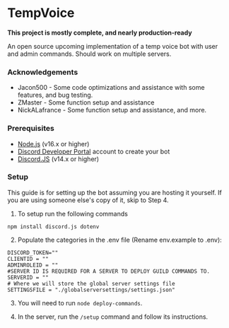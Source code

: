 # TempVoice

**This project is mostly complete, and nearly production-ready**

An open source upcoming implementation of a temp voice bot with user and admin commands. Should work on multiple servers.

### Acknowledgements
- Jacon500 - Some code optimizations and assistance with some features, and bug testing.
- ZMaster - Some function setup and assistance
- NickALafrance - Some function setup and assistance, and more.

### Prerequisites

- [Node.js](https://nodejs.org/) (v16.x or higher)
- [Discord Developer Portal](https://discord.com/developers/applications) account to create your bot
- [Discord.JS](https://discord.js.org/) (v14.x or higher)

### Setup 
This guide is for setting up the bot assuming you are hosting it yourself. If you are using someone else's copy of it, skip to Step 4. 

1. To setup run the following commands
```npm
npm install discord.js dotenv
```

2. Populate the categories in the .env file (Rename env.example to .env):
```env   
DISCORD_TOKEN=""
CLIENTID = ""
ADMINROLEID = ""
#SERVER ID IS REQUIRED FOR A SERVER TO DEPLOY GUILD COMMANDS TO.
SERVERID = ""
# Where we will store the global server settings file
SETTINGSFILE = "./globalserversettings/settings.json"
```

3. You will need to run `node deploy-commands`.

4. In the server, run the `/setup` command and follow its instructions.
